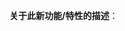 <!-- Title 格式：[feature] 功能名称 -->

**关于此新功能/特性的描述**：<!-- 功能描述 -->

<!-- 记得 assign 相应的负责人、设置 due date -->